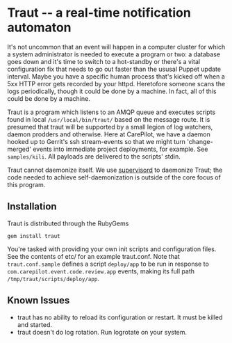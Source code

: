 Traut -- a real-time notification automaton
===========================================

It's not uncommon that an event will happen in a computer cluster for
which a system administrator is needed to execute a program or two: a
database goes down and it's time to switch to a hot-standby or there's
a vital configuration fix that needs to go out faster than the ususal
Puppet update interval. Maybe you have a specific human process that's
kicked off when a 5xx HTTP error gets recorded by your
httpd. Heretofore someone scans the logs periodically, though it could
be done by a machine. In fact, all of this could be done by a machine.

Traut is a program which listens to an AMQP queue and executes scripts
found in local `/usr/local/bin/traut/` based on the message route. It
is presumed that traut will be supported by a small legion of log
watchers, daemon prodders and otherwise. Here at CarePilot, we have a
daemon hooked up to Gerrit's ssh stream-events so that we might turn
'change-merged' events into immediate project deployments, for
example. See `samples/kili`. All payloads are delivered to the
scripts' stdin.

Traut cannot daemonize itself. We use
[supervisord](http://supervisord.org/) to daemonize Traut; the code
needed to achieve self-daemonization is outside of the core focus of
this program.

Installation
------------

Traut is distributed through the RubyGems

    gem install traut

You're tasked with providing your own init scripts and configuration
files. See the contents of etc/ for an example traut.conf. Note that
`traut.conf.sample` defines a script `deploy/app` to be run in
response to `com.carepilot.event.code.review.app` events, making its
full path `/tmp/traut/scripts/deploy/app`.

Known Issues
------------

* traut has no ability to reload its configuration or restart. It must
  be killed and started.
* traut doesn't do log rotation. Run logrotate on your system.